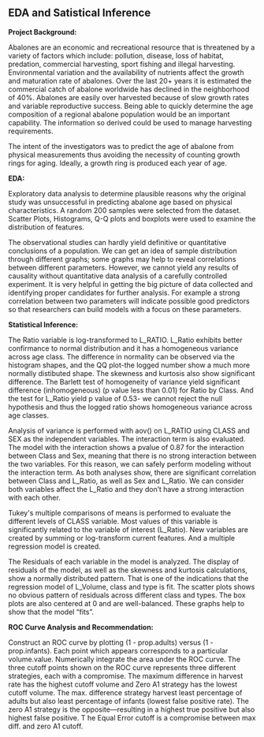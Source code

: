 ## EDA and Satistical Inference

**Project Background:**

Abalones are an economic and recreational resource that is threatened by a variety of factors 
which include: pollution, disease, loss of habitat, predation, commercial harvesting, sport 
fishing and illegal harvesting. Environmental variation and the availability of nutrients affect the 
growth and maturation rate of abalones. Over the last 20+ years it is estimated the commercial 
catch of abalone worldwide has declined in the neighborhood of 40%. Abalones are easily over 
harvested because of slow growth rates and variable reproductive success. Being able to quickly 
determine the age composition of a regional abalone population would be an important 
capability. The information so derived could be used to manage harvesting requirements.

The intent of the investigators was to predict the age of abalone from physical measurements thus avoiding the 
necessity of counting growth rings for aging. Ideally, a growth ring is produced each year of age.

**EDA:**

Exploratory data analysis to determine plausible reasons why the original study was unsuccessful in predicting abalone age based on 
physical characteristics. A random 200 samples were selected from the dataset. Scatter Plots, Histograms, Q-Q plots and boxplots were used to examine the distribution of features. 

The observational studies can hardly yield definitive or quantitative conclusions of a population. 
We can get an idea of sample distribution through different graphs; some graphs may help to reveal correlations between different parameters. 
However, we cannot yield any results of causality without quantitative data analysis of a carefully controlled experiment. 
It is very helpful in getting the big picture of data collected and identifying proper candidates for further analysis. 
For example a strong correlation between two parameters will indicate possible good predictors so that researchers can build models with a focus on these parameters.

**Statistical Inference:**

The Ratio variable is log-transformed to L_RATIO. L_Ratio exhibits better confirmance to normal distribution and it has a homogeneous variance across age class. 
The difference in normality can be observed via the histogram shapes, and the QQ plot-the logged number show a much more normally distibuted shape. 
The skewness and kurtosis also show significant difference. The Barlett test of homogeneity of variance yield significant difference (inhomogeneous) (p value less than 0.01) for Ratio by Class.
And the test for L_Ratio yield p value of 0.53- we cannot reject the null hypothesis and thus the logged ratio shows homogeneous variance across age classes.

Analysis of variance is performed with aov() on L_RATIO using CLASS and SEX as the independent variables. The interaction term is also evaluated.
The model with the interaction shows a pvalue of 0.87 for the interaction between Class and Sex, meaning that there is no strong interaction between the two variables. 
For this reason, we can safely perform modeling without the interaction term. 
As both analyses show, there are significant correlation between Class and L_Ratio, as well as Sex and L_Ratio. 
We can consider both variables affect the L_Ratio and they don’t have a strong interaction with each other.

Tukey's multiple comparisons of means is performed to evaluate the different levels of CLASS variable. Most values of this variable is significantly related to the 
variable of interest (L_Ratio). New variables are created by summing or log-transform current features. And a multiple regression model is created. 

The Residuals of each variable in the model is analyzed. The display of residuals of the model, as well as the skewness and kurtosis calculations, show a normally distributed pattern. 
That is one of the indications that the regression model of L_Volume, class and type is fit. The scatter plots shows no obvious pattern of residuals across different class and types. 
The box plots are also centered at 0 and are well-balanced. These graphs help to show that the model “fits”.

**ROC Curve Analysis and Recommendation:**

Construct an ROC curve by plotting (1 - prop.adults) versus (1 - prop.infants). Each point which appears corresponds to a particular volume.value. Numerically integrate the area under the ROC curve.
The three cutoff points shown on the ROC curve represents three different strategies, each with a compromise. 
The maximum difference in harvest rate has the highest cutoff volume and Zero A1 strategy has the lowest cutoff volume. 
The max. difference strategy harvest least percentage of adults but also least percentage of infants (lowest false positive rate). 
The zero A1 strategy is the opposite—resulting in a highest true positive but also highest false positive. T
he Equal Error cutoff is a compromise between max diff. and zero A1 cutoff.

